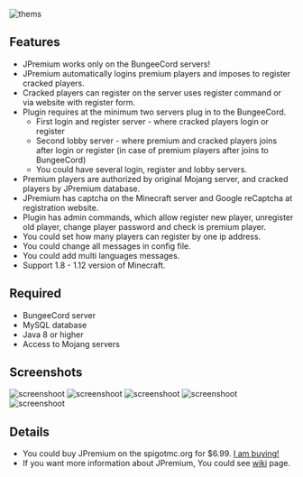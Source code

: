 ![thems](https://lh3.googleusercontent.com/ldOXj7NJIWimurtJ8_waNq0KLgnPg5pAWxlcrCPVRopseijoZPEnhihZxKwNLbDITJJYBx8WcmCenG_Z6Nebl2tF6MBfbEcd8MtmAibVNtWG7ohQWHKhKcums9hha11tduAtNQn-DHp96ZEvILgfRgEiJBoUTDflJkp2mb-fkTPjDKZAbN__Z1SOfT-GqEUZlUIfjjBD2v7V3X_VxrG5SCSFZxMb9N9yZHraFmh4PKwo68TNxlRUPFxfQ1_q8wKlHxWJP0d-aO9J4KoBMn9tEUDW1JN7gPjThSf5sDE6pKt4YG9VoDwLLLiKqb47Br1Ziv49nuZZQJjD6Wy-XlTuvw2iSDcOz9UShXhsssnp4ll3Cr9opuDO7u8qCp2yA8i5oy4-yqtHeqQnuEm56GGJ7r92vVE5WEynWH-4mvwNqUPoQGG0s_DXFjUDs1NdauwKfsBbF8jA8zcss7dc857NVZaP9uwfV6CaAtOYGqMZXwDW5juxmHfRhnKGb8tpLaF4uarGZGLaAaeN7NnDrs0e_Md5MpjiuxPFZm2k_iOpJJj7b8CjAzMOX1WnDFPofpzr=w1033-h953)

## Features
* JPremium works only on the BungeeCord servers!
* JPremium automatically logins premium players and imposes to register cracked players.
* Cracked players can register on the server uses register command or via website with register form.
* Plugin requires at the minimum two servers plug in to the BungeeCord.
     * First login and register server - where cracked players login or register
     * Second lobby server - where premium and cracked players joins after login or register (in case of premium players after joins to BungeeCord)
     * You could have several login, register and lobby servers.
* Premium players are authorized by original Mojang server, and cracked players by JPremium database.
* JPremium has captcha on the Minecraft server and Google reCaptcha at registration website.
* Plugin has admin commands, which allow register new player, unregister old player, change player password and check is premium player.
* You could set how many players can register by one ip address.
* You could change all messages in config file.
* You could add multi languages messages.
* Support 1.8 - 1.12 version of Minecraft.

## Required
* BungeeCord server
* MySQL database
* Java 8 or higher
* Access to Mojang servers

## Screenshots

![screenshoot](https://lh3.googleusercontent.com/2zFQ5iRZYCh7KvuDQ5xhmf1pBLSEbo03EOOwcpC7LLAIpeDu1EofBE6iNfsK5dUcXJ8XqEOjPGFgvJC_XnyV60ahI1jdmwMHiVR7KP4bL-a3xvN1MNahNjHnTdeVai68v19pUxEzbtbClNJ-270iDbEGRzrD1WJ5w_KOA5ucVCotCuceH_cSr3Amu5KwUtBQEKuIqJqPo7EkG5vupry3222gIPc3T8FNlLepcRpVozdA3rPNwief1XYTd5l7xpMeK_gJLuUPGdmZ5sgOexC_OLzcgixO4gcMOKA7zz0MlfDQqTofq6x4jq9j0rsCyoP1v5nOZrW-4m0wZcTaaDblM8At4kKVxTj-DLHtjbRMU52Qr9eZJSmzy-fVe8XFyQa_JkJSHbW2cbvU8xRgJ30G7LCM6PjAQtoKYAQ6r5CsEKcw0CvJntUst3TX3ggp1ezIkoaQ_vtqDgmPC7yw7wmb0BMQDqoErMJysGWFgFmrqp0PpcsNtivI3M6GXFVCPFawhmK0swTDsO1gxylaJiZ47qUsw2ASoWU2j3ktgsQ3nG2haOprPqT2az-xVEr-Vrna=w1033-h953)
![screenshoot](https://lh3.googleusercontent.com/1L1YNfHPJ1QxaMlPGSd_lHrP7NwC8ZcPXgPTbPptwpqexFjAZNZUKS92kNWR6ooLd6W_UmIUIwsp-WfutmbSgV0d3yWybCoanR72322XkFMeiAE5cW9mM1OTL8LKzctHhvpXClJri7Y7PjODJvVJ24QEL8Epf1PC3vHgl4Rly0YRa5IWx4O2XZEj5X3xc8mMavqcEtbbam8H22vjyEwWRFGEakdwd85bcTu2__e7rAXRhTWSsotnlmJxLF3UnelhAGjX8pqPcW0pdfkyeuIf_DKOeWfJPmwOSeS6AWPxHBb44lM1KwCTLX23CI2e-yrzG9SBnTGj-42J-Kbgqbm51MPZkOma-UpwoJWfsp1r30kDQnVsPE2VADvm9TUYSkxR7QHmUjTYHsv4Wvcgnnb4aNul5Q3bq3wG9CHu555k2iLqiMarUpTLbjH15zKA7xasf4XLyRHFpGg8A7gGMDXXd9GSKAUfyyEVQu-7U-eBWjN6SqNNR3nibGEU8yMKj43vGdIn5mIyIJQ1_SDO8LLcRwko3IyRsA4MZpA08tN1xvV5fZjEsByN8ay5AO4VyJL7=w1033-h953)
![screenshoot](https://lh3.googleusercontent.com/BnxhROqpUoQ2JFzEk6DuVa7J0NRN-69lAZnE3yKOcxEi_Lg9KZPhkT2acqPYsZi63ffZpsJzgtIP5mrfn67Yax4ichvmeOd1XYCTPRN2fqkp76V5wwiwsF9lQ5LryIgCREktiK8f36b1ghLUgxLSUz8rmCYBg72yYM7k77fFP9FAyNwTmazr9eyZDyvoTsn8h2-3u4ehZ0XnI5YEV07caGi0vvu73yDht2NTBpbF43vrtWCMvfwxb-uE1Q7nWF0hqvS-zviZxUzY55ITe6v_Fm2XMKJ__zo1LBAPoSCHk8TCw2lWQmDbl5s4nKTsYpvmf3OcTbeCpQ848VZfow65wFBrynOTy9TEVpMl9eFyNd2XcU0N2GU6vMPOgxnD6Fyhf_kH4Qyx7ZSkbWUjN46QgFPVpu1w85vHp7Gi8ruGqSRdN5tsbsxwG5tyqCx2ndTTjOF81Wp87n4H8E5tVwEc2NY7p2D2ftTvHJrYygNe6j5RwNxOUD40Abtj_qk4XR2hV_xDpGnYOXvCrb4jVBPF363OT0FBBqrR43HsUvGn7ARuUf8vvMGSqPJD_llE4tEk=w1033-h953)
![screenshoot](https://lh3.googleusercontent.com/xO4XgQi0Xr0XBEsXtF5w4anVbqJkvFBFvMMlO3QaN1PFaUF2FKrdBzL9VugNeoKZxEnwnr5ONcD75vZtTFGOLKeQ7CBI33MIfr9QfowD7Q-1LG7laTWmxgadDSvU2hbRr2MU-QDUUKELbrc3X4Ebj9kBHRg1_45eefYp7PFMf2MtPPfqjBpQqF2-hQN1FmwPHaAgUfUiBANGj8JTn1S5fSKBE-vsG8Kop7Ddgwuae3BWpfsc-U1PNcd6z4-fjEt1ecva85ieWl3TRQLtapTAhyEA6YYErFgJcj58L7pUExWs-Xa_uDzGPCEvcqgIAcozq0rMKwSgV15B-evxcYQ3tKauae080CT7_gd1MtybZ8C9j3765RkDcP-O-k8RK6o02BCmf4bo7dvhxuWRn0FGCMosB0eSxEnBdoYfQS3bPKOrNt0UWkaO34TmSh-Ck4tnHoCC80829foQLZD7LfNvkCL79RBzQNFr4PK1TrWisJp_4U8QBd72fI4vnUWOr2dHFK48V4AGOJdGl7dnFW_UqXBWGl3qvb2JT6-pUU2wI8go1EUdqYtOisywiWF7wOAO=w1033-h953)
![screenshoot](https://lh3.googleusercontent.com/k3FvHZ0WYG4P-qMy-FbUewfDhY35Sggjebn7CsUFQNx0dESzurAteoZJs_8_RP9uA1U0LtkvjYzd-k9gnpWrtgVFy2hC71iUrR1EJ6-6dWHGXZ3nOHRemfsaQwxaQ01rTHnUp9m7AZRFoW7lKl5x-q2zjDbPqpc6qXLr4fGsQtxbpf6vrVI54sSfwTWEp0Au2DvSjzOX9yl8YqT8NF6bDazYfgAzMy_U7NxUpttrNfkSuyrleBhji7oAUp93glCScoPe0RWLPONCZ3xb_h06uI_CG6todn_CR7zHsNkaPxQjOw76Ho-_mHY0Xl3dcL0DOpDKpT2XatkQN3_2OOfVFZsFb0Q5Tk8vDdRuXyl0wjEMlzTDNSJUZi3D6ZS7vb7wbPjVpgfD-O_34CExO3j7Fw04L_c009Vvlc_uaM0bkjUqTQGwq7tESjy6wEcv50C0IP_NgX5NB0QVgri57MZ46NMJ3A2qvTgfRPc_9iF_9Ul_3tyMJOlm_BrnWiZ0S0K30kDy5_KV7ihaguJVN70wnL2HiY8NEIzEdWVrLYSvJTNztWvqrY1vljht0jdTAlc-=w1033-h953)

## Details

* You could buy JPremium on the spigotmc.org for $6.99. [I am buying!](https://www.spigotmc.org/resources/jpremium.27766/)
* If you want more information about JPremium, You could see [wiki](https://github.com/Jakubson/JPremium/wiki) page.
